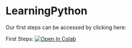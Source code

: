 # LearningPython

Our first steps can be accessed by clicking here:

First Steps:  [![Open In Colab](https://colab.research.google.com/assets/colab-badge.svg)](https://colab.research.google.com/github/hult-cm3-rahul/LearningPython/blob/main/FirstSteps.ipynb)
